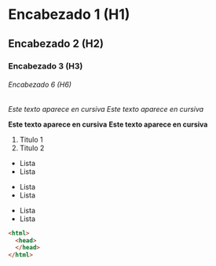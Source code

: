# Encabezado 1 (H1)
## Encabezado 2 (H2)
### Encabezado 3 (H3)
###### Encabezado 6 (H6)

_Este texto aparece en cursiva_
*Este texto aparece en cursiva*

**Este texto aparece en cursiva**
__Este texto aparece en cursiva__

1. Titulo 1
2. Titulo 2

* Lista
* Lista

- Lista
- Lista

+ Lista
+ Lista

```html
<html>
  <head>
  </head>
</html>
```
  

